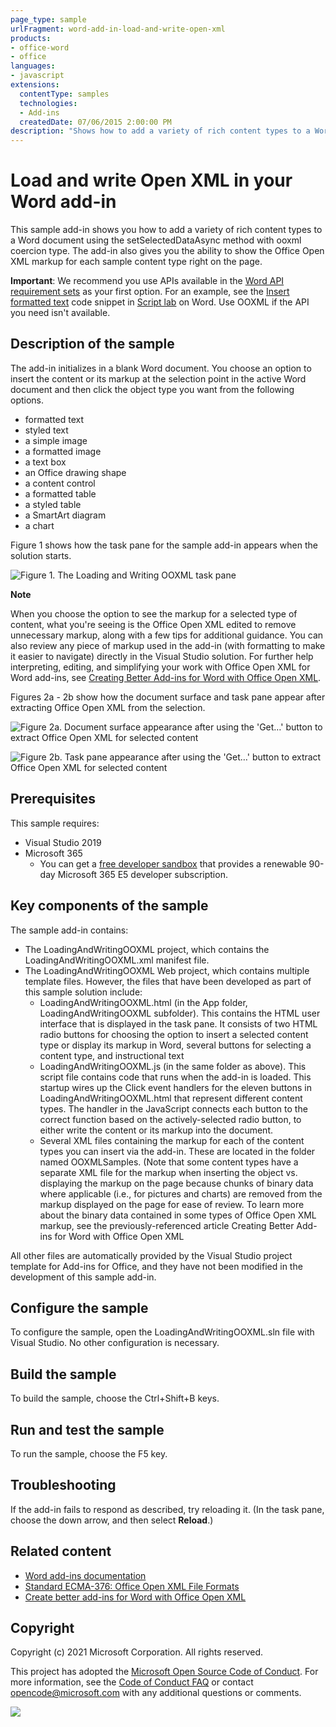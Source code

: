 ```yaml
---
page_type: sample
urlFragment: word-add-in-load-and-write-open-xml
products:
- office-word
- office
languages:
- javascript
extensions:
  contentType: samples
  technologies:
  - Add-ins
  createdDate: 07/06/2015 2:00:00 PM
description: "Shows how to add a variety of rich content types to a Word document using the setSelectedDataAsync method with ooxml coercion type."
---
```


# Load and write Open XML in your Word add-in

This sample add-in shows you how to add a variety of rich content types to a Word document using the setSelectedDataAsync method with ooxml coercion type. The add-in also gives you the ability to show the Office Open XML markup for each sample content type right on the page.

**Important**: We recommend you use APIs available in the [Word API requirement sets](https://docs.microsoft.com/office/dev/add-ins/reference/requirement-sets/word-api-requirement-sets) as your first option. For an example, see the [Insert formatted text](https://github.com/OfficeDev/office-js-snippets/blob/prod/samples/word/25-paragraph/insert-formatted-text.yaml) code snippet in [Script lab](https://appsource.microsoft.com/product/office/wa104380862) on Word. Use OOXML if the API you need isn't available.

## Description of the sample

The add-in initializes in a blank Word document. You choose an option to insert the content or its markup at the selection point in the active Word document and then click the object type you want from the following options.

* formatted text
* styled text
* a simple image
* a formatted image
* a text box
* an Office drawing shape
* a content control
* a formatted table
* a styled table
* a SmartArt diagram
* a chart

Figure 1 shows how the task pane for the sample add-in appears when the solution starts.

![Figure 1. The Loading and Writing OOXML task pane](./description/9a7aa2da-4f99-4519-8cd1-f341060ff9beimage.png)

**Note**

When you choose the option to see the markup for a selected type of content, what you're seeing is the Office Open XML edited to remove unnecessary markup, along with a few tips for additional guidance. You can also review any piece of markup used in the add-in (with formatting to make it easier to navigate) directly in the Visual Studio solution. For further help interpreting, editing, and simplifying your work with Office Open XML for Word add-ins, see [Creating Better Add-ins for Word with Office Open XML](https://docs.microsoft.com/office/dev/add-ins/word/create-better-add-ins-for-word-with-office-open-xml).

Figures 2a - 2b show how the document surface and task pane appear after extracting Office Open XML from the selection.

![Figure 2a. Document surface appearance after using the 'Get…' button to extract Office Open XML for selected content](./description/70dee213-4853-47b2-abcf-55a982abb2c4image.png)

![Figure 2b. Task pane appearance after using the 'Get…' button to extract Office Open XML for selected content](./description/image.png)

## Prerequisites

This sample requires:

* Visual Studio 2019
* Microsoft 365
  * You can get a [free developer sandbox](https://developer.microsoft.com/microsoft-365/dev-program#Subscription) that provides a renewable 90-day Microsoft 365 E5 developer subscription.

## Key components of the sample

The sample add-in contains:

* The LoadingAndWritingOOXML project, which contains the LoadingAndWritingOOXML.xml manifest file.
* The LoadingAndWritingOOXML Web project, which contains multiple template files. However, the files that have been developed as part of this sample solution include:
  * LoadingAndWritingOOXML.html (in the App folder, LoadingAndWritingOOXML subfolder). This contains the HTML user interface that is displayed in the task pane. It consists of two HTML radio buttons for choosing the option to insert a selected content type or display its markup in Word, several buttons for selecting a content type, and instructional text
  * LoadingAndWritingOOXML.js (in the same folder as above). This script file contains code that runs when the add-in is loaded. This startup wires up the Click event handlers for the eleven buttons in LoadingAndWritingOOXML.html that represent different content types. The handler in the JavaScript connects each button to the correct function based on the actively-selected radio button, to either write the content or its markup into the document.
  * Several XML files containing the markup for each of the content types you can insert via the add-in. These are located in the folder named OOXMLSamples. (Note that some content types have a separate XML file for the markup when inserting the object vs. displaying the markup on the page because chunks of binary data where applicable (i.e., for pictures and charts) are removed from the markup displayed on the page for ease of review. To learn more about the binary data contained in some types of Office Open XML markup, see the previously-referenced article  Creating Better Add-ins for Word with Office Open XML

All other files are automatically provided by the Visual Studio project template for Add-ins for Office, and they have not been modified in the development of this sample add-in.

## Configure the sample

To configure the sample, open the LoadingAndWritingOOXML.sln file with Visual Studio. No other configuration is necessary.

## Build the sample

To build the sample, choose the Ctrl+Shift+B keys.

## Run and test the sample

To run the sample, choose the F5 key.

## Troubleshooting

If the add-in fails to respond as described, try reloading it. (In the task pane, choose the down arrow, and then select **Reload**.)

## Related content

* [Word add-ins documentation](https://docs.microsoft.com/office/dev/add-ins/word/)
* [Standard ECMA-376: Office Open XML File Formats](http://www.ecma-international.org/publications/standards/Ecma-376.htm)
* [Create better add-ins for Word with Office Open XML](https://docs.microsoft.com/office/dev/add-ins/word/create-better-add-ins-for-word-with-office-open-xml?redirectedfrom=MSDN)

## Copyright

Copyright (c) 2021 Microsoft Corporation. All rights reserved.

This project has adopted the [Microsoft Open Source Code of Conduct](https://opensource.microsoft.com/codeofconduct/). For more information, see the [Code of Conduct FAQ](https://opensource.microsoft.com/codeofconduct/faq/) or contact [opencode@microsoft.com](mailto:opencode@microsoft.com) with any additional questions or comments.

<img src="https://pnptelemetry.azurewebsites.net/pnp-officeaddins/samples/word-add-in-load-and-write-open-xml" />